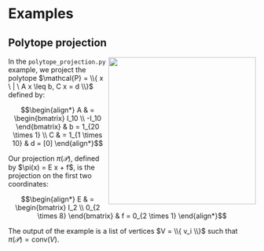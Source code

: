 # Examples

## Polytope projection

<img src="https://github.com/user-attachments/assets/e809b4a9-0c60-47c6-8df2-aa011e674892" height=300 align="right">

In the `polytope_projection.py` example, we project the polytope $\mathcal{P} = \\{ x \ | \ A x \leq b, C x = d \\}$ defined by:

```math
\begin{align*}
A & = \begin{bmatrix} I_10 \\ -I_10 \end{bmatrix} & b = 1_{20 \times 1} \\
C & = 1_{1 \times 10} & d = [0]
\end{align*}
```

Our projection $\pi(\mathcal{P})$, defined by \$\pi(x) = E x + f$, is the projection on the first two coordinates:

```math
\begin{align*}
E & = \begin{bmatrix} I_2 \\ 0_{2 \times 8} \end{bmatrix} & f = 0_{2 \times 1}
\end{align*}
```

The output of the example is a list of vertices $V = \\{ v_i \\}$ such that $\pi(\mathcal{P}) = \mathrm{conv}(V)$.

